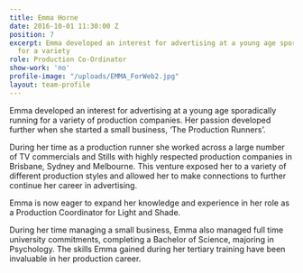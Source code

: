 ```yaml
---
title: Emma Horne
date: 2016-10-01 11:30:00 Z
position: 7
excerpt: Emma developed an interest for advertising at a young age sporadically running
  for a variety
role: Production Co-Ordinator
show-work: 'no'
profile-image: "/uploads/EMMA_ForWeb2.jpg"
layout: team-profile
---
```


Emma developed an interest for advertising at a young age sporadically running for a variety of production companies. Her passion developed further when she started a small business, ‘The Production Runners’.

During her time as a production runner she worked across a large number of TV commercials and Stills with highly respected production companies in Brisbane, Sydney and Melbourne. This venture exposed her to a variety of different production styles and allowed her to make connections to further continue her career in advertising.

Emma is now eager to expand her knowledge and experience in her role as a Production Coordinator for Light and Shade.

During her time managing a small business, Emma also managed full time university commitments, completing a Bachelor of Science, majoring in Psychology. The skills Emma gained during her tertiary training have been invaluable in her production career.